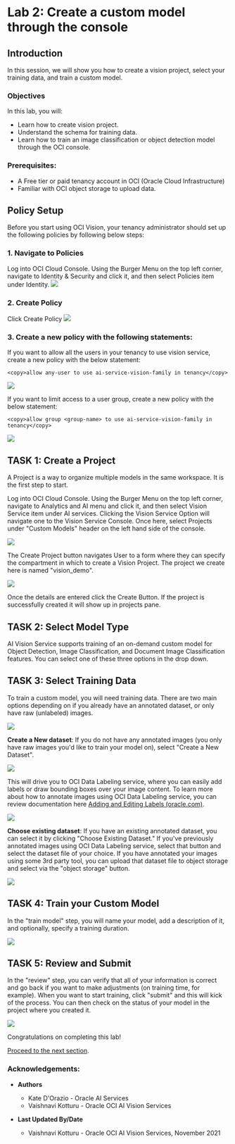 # Lab 2: Create a custom model through the console

## Introduction
In this session, we will show you how to create a vision project, select your training data, and train a custom model.


### Objectives

In this lab, you will:
- Learn how to create vision project.
- Understand the schema for training data.
- Learn how to train an image classification or object detection model through the OCI console.

### Prerequisites:
- A Free tier or paid tenancy account in OCI (Oracle Cloud Infrastructure)
- Familiar with OCI object storage to upload data.

## **Policy Setup**

Before you start using OCI Vision, your tenancy administrator should set up the following policies by following below steps:

### 1. Navigate to Policies
Log into OCI Cloud Console. Using the Burger Menu on the top left corner, navigate to Identity & Security and click it, and then select Policies item under Identity.
    ![](./images/policy1.png " ")


### 2. Create Policy
Click Create Policy
    ![](./images/policy2.png " ")


### 3. Create a new policy with the following statements:

If you want to allow all the users in your tenancy to use vision service, create a new policy with the below statement:
```
<copy>allow any-user to use ai-service-vision-family in tenancy</copy>
```
![](./images/policy3.png " ")


If you want to limit access to a user group, create a new policy with the below statement:
```
<copy>allow group <group-name> to use ai-service-vision-family in tenancy</copy>
```
![](./images/policy4.png " ")

## **TASK 1:** Create a Project

A Project is a way to organize multiple models in the same workspace. It is the first step to start.

Log into OCI Cloud Console. Using the Burger Menu on the top left corner, navigate to Analytics and AI menu and click it, and then select Vision Service item under AI services. Clicking the Vision Service Option will navigate one to the Vision Service Console. Once here, select Projects under "Custom Models" header on the left hand side of the console.

![](./images/create-project1.png " ")

The Create Project button navigates User to a form where they can specify the compartment in which to create a Vision Project. The project we create here is named "vision_demo".

![](./images/create-project2.png " ")

Once the details are entered click the Create Button. If the project is successfully created it will show up in projects pane.  

## **TASK 2:** Select Model Type

AI Vision Service supports training of an on-demand custom model for Object Detection, Image Classification, and Document Image Classification features. You can select one of these three options in the drop down.

## **TASK 3:** Select Training Data

To train a custom model, you will need training data. There are two main options depending on if you already have an annotated dataset, or only have raw (unlabeled) images.

![](./images/select-training-data1.png " ")

**Create a New dataset**: If you do not have any annotated images (you only have raw images you'd like to train your model on), select "Create a New Dataset".

![](./images/select-training-data2.png " ")

This will drive you to OCI Data Labeling service, where you can easily add labels or draw bounding boxes over your image content. To learn more about how to annotate images using OCI Data Labeling service, you can review documentation here [Adding and Editing Labels (oracle.com)](https://docs.oracle.com/en-us/iaas/data-labeling/data-labeling/using/labels.htm).

![](./images/select-training-data3.png " ")

**Choose existing dataset**: If you have an existing annotated dataset, you can select it by clicking "Choose Existing Dataset." If you've previously annotated images using OCI Data Labeling service, select that button and select the dataset file of your choice. If you have annotated your images using some 3rd party tool, you can upload that dataset file to object storage and select via the "object storage" button. 

![](./images/select-training-data4.png " ")

## **TASK 4:** Train your Custom Model

In the "train model" step, you will name your model, add a description of it, and optionally, specify a training duration. 

![](./images/train-model1.png " ")

## **TASK 5:** Review and Submit

In the "review" step, you can verify that all of your information is correct and go back if you want to make adjustments (on training time, for example). When you want to start training, click "submit" and this will kick of the process. You can then check on the status of your model in the project where you created it.

![](./images/train-model2.png " ")

Congratulations on completing this lab!

[Proceed to the next section](#next).

### Acknowledgements:
* **Authors**
    * Kate D'Orazio - Oracle AI Services
    * Vaishnavi Kotturu - Oracle OCI AI Vision Services

* **Last Updated By/Date**
    * Vaishnavi Kotturu - Oracle OCI AI Vision Services, November 2021